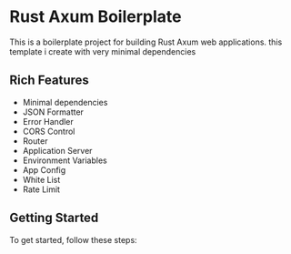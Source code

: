 # Rust Axum Boilerplate

This is a boilerplate project for building Rust Axum web applications. this template i create with very minimal dependencies

## Rich Features

- Minimal dependencies
- JSON Formatter
- Error Handler
- CORS Control
- Router
- Application Server
- Environment Variables
- App Config
- White List
- Rate Limit

## Getting Started

To get started, follow these steps:
